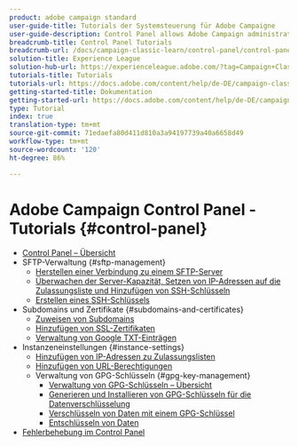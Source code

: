 ```yaml
---
product: adobe campaign standard
user-guide-title: Tutorials der Systemsteuerung für Adobe Campaigne
user-guide-description: Control Panel allows Adobe Campaign administrators to monitor key assets and perform administrative tasks, such as managing the SFTP storage by instance or allow list IP addresses.
breadcrumb-title: Control Panel Tutorials
breadcrumb-url: /docs/campaign-classic-learn/control-panel/control-panel-overview.html
solution-title: Experience League
solution-hub-url: https://experienceleague.adobe.com/?tag=Campaign+Classic#recommended/solutions/campaign
tutorials-title: Tutorials
tutorials-url: https://docs.adobe.com/content/help/de-DE/campaign-classic-learn/tutorials/overview.html
getting-started-title: Dokumentation
getting-started-url: https://docs.adobe.com/content/help/de-DE/campaign-classic/using/getting-started/starting-with-adobe-campaign/about-adobe-campaign-classic.html
type: Tutorial
index: true
translation-type: tm+mt
source-git-commit: 71edaefa80d411d810a3a94197739a40a6658d49
workflow-type: tm+mt
source-wordcount: '120'
ht-degree: 86%

---
```



# Adobe Campaign Control Panel - Tutorials {#control-panel}

+ [Control Panel – Übersicht](/help/control-panel-tutorials/control-panel-overview.md)
+ SFTP-Verwaltung {#sftp-management}
   + [Herstellen einer Verbindung zu einem SFTP-Server](/help/control-panel-tutorials/sftp-management/connect-to-sftp-server.md)
   + [Überwachen der Server-Kapazität, Setzen von IP-Adressen auf die Zulassungsliste und Hinzufügen von SSH-Schlüsseln](/help/control-panel-tutorials/sftp-management/monitoring-server-capacity-allow-listing-adding-ssh-key.md)
   + [Erstellen eines SSH-Schlüssels](/help/control-panel-tutorials/sftp-management/generate-ssh-key.md)
+ Subdomains und Zertifikate {#subdomains-and-certificates}
   + [Zuweisen von Subdomains](/help/control-panel-tutorials/subdomains-and-certificates/subdomain-delegation.md)
   + [Hinzufügen von SSL-Zertifikaten](/help/control-panel-tutorials/subdomains-and-certificates/adding-ssl-certificates.md)
   + [Verwaltung von Google TXT-Einträgen](/help/control-panel-tutorials/subdomains-and-certificates/google-txt-record-management.md)
+ Instanzeneinstellungen {#instance-settings}
   + [Hinzufügen von IP-Adressen zu Zulassungslisten](/help/control-panel-tutorials/instance-settings/ip-allow-listing.md)
   + [Hinzufügen von URL-Berechtigungen](/help/control-panel-tutorials/instance-settings/adding-url-permissions.md)
   + Verwaltung von GPG-Schlüsseln {#gpg-key-management}
      + [Verwaltung von GPG-Schlüsseln – Übersicht](/help/control-panel-tutorials/instance-settings/gpg-key-management/gpg-key-management-overview.md)
      + [Generieren und Installieren von GPG-Schlüsseln für die Datenverschlüsselung](/help/control-panel-tutorials/instance-settings/gpg-key-management/generating-and-installing-gpg-keys-for-data-encryption.md)
      + [Verschlüsseln von Daten mit einem GPG-Schlüssel](/help/control-panel-tutorials/instance-settings/gpg-key-management/using-a-gpg-key-to-encrypt-data.md)
      + [Entschlüsseln von Daten](/help/control-panel-tutorials/instance-settings/gpg-key-management/decrypting-data.md)
+ [Fehlerbehebung im Control Panel](/help/control-panel-tutorials/trouble-shooting.md)
